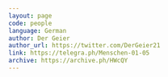 ```yaml
---
layout: page
code: people
language: German
author: Der Geier
author_url: https://twitter.com/DerGeier21
link: https://telegra.ph/Menschen-01-05
archive: https://archive.ph/HWcQY
---
```

